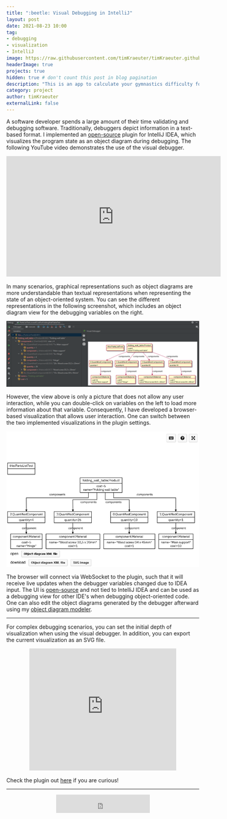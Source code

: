 ```yaml
---
title: ":beetle: Visual Debugging in IntelliJ"
layout: post
date: 2021-08-23 10:00
tag:
- debugging
- visualization
- IntelliJ
image: https://raw.githubusercontent.com/timKraeuter/timKraeuter.github.io/master/assets/images/visualDebugger/pluginIcon.png
headerImage: true
projects: true
hidden: true # don't count this post in blog pagination
description: "This is an app to calculate your gymnastics difficulty for all the gymnasts out there."
category: project
author: timKraeuter
externalLink: false
---
```


A software developer spends a large amount of their time validating and debugging
software.
Traditionally, debuggers depict information in a text-based format.
I implemented an [open-source](https://github.com/timKraeuter/VisualDebugger) plugin for IntelliJ IDEA, which visualizes the program state as an object diagram during debugging.
The following YouTube video demonstrates the use of the visual debugger.

<iframe width="560" height="315" src="https://www.youtube.com/embed/lU_OgotweRk" title="Visual Debugger Tool Demonstration" frameborder="0" allow="accelerometer; autoplay; clipboard-write; encrypted-media; gyroscope; picture-in-picture" allowfullscreen>
</iframe>

In many scenarios, graphical representations such as object diagrams are more understandable than textual representations when representing the state of an object-oriented system.
You can see the different representations in the following screenshot, which includes an object diagram view for the debugging variables on the right.

![Screenshot](https://raw.githubusercontent.com/timKraeuter/timKraeuter.github.io/master/assets/images/visualDebugger/overview.png)

However, the view above is only a picture that does not allow any user interaction, while you can double-click on variables on the left to load more information about that variable.
Consequently, I have developed a browser-based visualization that allows user interaction. One can switch between the two implemented visualizations in the plugin settings.

![Screenshot](https://raw.githubusercontent.com/timKraeuter/timKraeuter.github.io/master/assets/images/visualDebugger/webUI.png)

The browser will connect via WebSocket to the plugin, such that it will receive live updates when the debugger variables changed due to IDEA input.
The UI is [open-source](https://github.com/timKraeuter/object-diagram-modeler/tree/master/debugger) and not tied to IntelliJ IDEA and can be used as a debugging view for other IDE's when debugging object-oriented code.
One can also edit the object diagrams generated by the debugger afterward using my [object diagram modeler](https://timkraeuter.com/object-diagram-modeler/).

---

For complex debugging scenarios, you can set the initial depth of visualization when using the visual debugger.
In addition, you can export the current visualization as an SVG file.

<div style="text-align:center">
    <iframe frameborder="none" width="384px" height="319px" src="https://plugins.jetbrains.com/embeddable/card/16851"></iframe>
</div>

Check the plugin out [here](https://plugins.jetbrains.com/plugin/16851-visual-debugger) if you are curious!

---

<div style="text-align:center">
    <iframe frameborder="none" width="245px" height="48px" src="https://plugins.jetbrains.com/embeddable/install/16851"></iframe>
</div>
